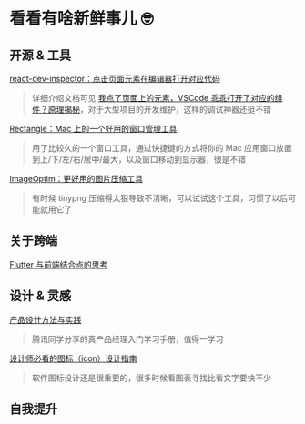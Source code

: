 # 看看有啥新鲜事儿 🤓

## 开源 & 工具

[react-dev-inspector：点击页面元素在编辑器打开对应代码](https://github.com/zthxxx/react-dev-inspector)

> 详细介绍文档可见 [我点了页面上的元素，VSCode 乖乖打开了对应的组件？原理揭秘](https://juejin.cn/post/6901466406823575560)，对于大型项目的开发维护，这样的调试神器还挺不错

[Rectangle：Mac 上的一个好用的窗口管理工具](https://github.com/rxhanson/Rectangle)

> 用了比较久的一个窗口工具，通过快捷键的方式将你的 Mac 应用窗口放置到上/下/左/右/居中/最大，以及窗口移动到显示器，很是不错

[ImageOptim：更好用的图片压缩工具](https://github.com/ImageOptim/ImageOptim)

> 有时候 tinypng 压缩得太狠导致不清晰，可以试试这个工具，习惯了以后可能就用它了

## 关于跨端

[Flutter 与前端结合点的思考](https://juejin.cn/post/6908357007749693454)

## 设计 & 灵感

[产品设计方法与实践](https://mp.weixin.qq.com/s/Sv2sKHuJ3nQOvdtvPirAuw)

> 腾讯同学分享的真产品经理入门学习手册，值得一学习

[设计师必看的图标（icon）设计指南](https://mp.weixin.qq.com/s/2rp-SjrSh0ZjAyr7D-QOng)

> 软件图标设计还是很重要的，很多时候看图表寻找比看文字要快不少

## 自我提升
